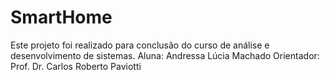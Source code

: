 # SmartHome

Este projeto foi realizado para conclusão do curso de análise e desenvolvimento de sistemas.
Aluna: Andressa Lúcia Machado
Orientador: Prof. Dr. Carlos Roberto Paviotti
